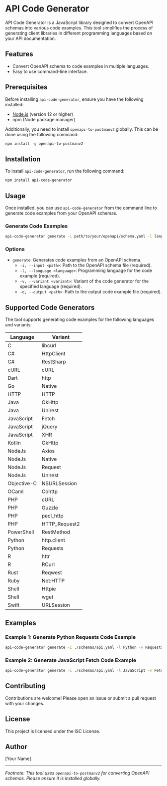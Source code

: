 
# API Code Generator

API Code Generator is a JavaScript library designed to convert OpenAPI schemas into various code examples. This tool simplifies the process of generating client libraries in different programming languages based on your API documentation.

## Features

- Convert OpenAPI schema to code examples in multiple languages.
- Easy to use command-line interface.

## Prerequisites

Before installing `api-code-generator`, ensure you have the following installed:

- [Node.js](https://nodejs.org/) (version 12 or higher)
- npm (Node package manager)

Additionally, you need to install `openapi-to-postmanv2` globally. This can be done using the following command:

```bash
npm install -g openapi-to-postmanv2
```

## Installation

To install `api-code-generator`, run the following command:

```bash
npm install api-code-generator
```

## Usage

Once installed, you can use `api-code-generator` from the command line to generate code examples from your OpenAPI schemas.

### Generate Code Examples

```bash
api-code-generator generate -i path/to/your/openapi/schema.yaml -l language -v variant -o path/to/output/code_example
```

### Options

- `generate`: Generates code examples from an OpenAPI schema.
  - `-i, --input <path>`: Path to the OpenAPI schema file (required).
  - `-l, --language <language>`: Programming language for the code example (required).
  - `-v, --variant <variant>`: Variant of the code generator for the specified language (required).
  - `-o, --output <path>`: Path to the output code example file (required).

## Supported Code Generators

The tool supports generating code examples for the following languages and variants:

| Language      | Variant       |
|---------------|---------------|
| C             | libcurl       |
| C#            | HttpClient    |
| C#            | RestSharp     |
| cURL          | cURL          |
| Dart          | http          |
| Go            | Native        |
| HTTP          | HTTP          |
| Java          | OkHttp        |
| Java          | Unirest       |
| JavaScript    | Fetch         |
| JavaScript    | jQuery        |
| JavaScript    | XHR           |
| Kotlin        | OkHttp        |
| NodeJs        | Axios         |
| NodeJs        | Native        |
| NodeJs        | Request       |
| NodeJs        | Unirest       |
| Objective-C   | NSURLSession  |
| OCaml         | Cohttp        |
| PHP           | cURL          |
| PHP           | Guzzle        |
| PHP           | pecl_http     |
| PHP           | HTTP_Request2 |
| PowerShell    | RestMethod    |
| Python        | http.client   |
| Python        | Requests      |
| R             | httr          |
| R             | RCurl         |
| Rust          | Reqwest       |
| Ruby          | Net:HTTP      |
| Shell         | Httpie        |
| Shell         | wget          |
| Swift         | URLSession    |

## Examples

### Example 1: Generate Python Requests Code Example

```bash
api-code-generator generate -i ./schemas/api.yaml -l Python -v Requests -o ./examples/python_requests_example.py
```

### Example 2: Generate JavaScript Fetch Code Example

```bash
api-code-generator generate -i ./schemas/api.yaml -l JavaScript -v Fetch -o ./examples/js_fetch_example.js
```

## Contributing

Contributions are welcome! Please open an issue or submit a pull request with your changes.

## License

This project is licensed under the ISC License.

## Author

[Your Name]

---

*Footnote: This tool uses `openapi-to-postmanv2` for converting OpenAPI schemas. Please ensure it is installed globally.*
